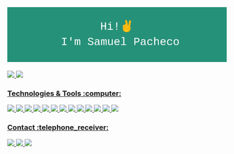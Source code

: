 
<div align="center">
  <img src="Hi!✌️_n_I'm_Samuel_Pacheco (1).png">
  <br>
  <br>
</div>

<div align="left"> 
<a href="https://github.com/Samuel0102">
 <img height="180em" src="https://github-readme-stats.vercel.app/api?username=Samuel0102&show_icons=true&theme=vue-dark&include_all_commits=true&count_private=true"/>
  <img height="180em" src="https://github-readme-stats.vercel.app/api/top-langs/?username=Samuel0102&layout=compact&langs_count=7&theme=vue-dark"/>
</div >

  <h3>Technologies & Tools :computer:</h3>

  <div align="left" width="125">
    <img src="https://img.shields.io/badge/PostgreSQL-316192?style=for-the-badge&logo=postgresql&logoColor=white">
    <img src="https://img.shields.io/badge/Sass-CC6699?style=for-the-badge&logo=sass&logoColor=white">
    <img src="https://img.shields.io/badge/Tailwind_CSS-38B2AC?style=for-the-badge&logo=tailwind-css&logoColor=white">
    <img src="https://img.shields.io/badge/Bootstrap-563D7C?style=for-the-badge&logo=bootstrap&logoColor=white">
    <img src="https://img.shields.io/badge/Flask-000000?style=for-the-badge&logo=flask&logoColor=white">
    <img src="https://img.shields.io/badge/Selenium-43B02A?style=for-the-badge&logo=Selenium&logoColor=white">
    <img src="https://img.shields.io/badge/Visual_Studio_Code-0078D4?style=for-the-badge&logo=visual%20studio%20code&logoColor=white">
    <img src="https://img.shields.io/badge/Python-3776AB?style=for-the-badge&logo=python&logoColor=white">
    <img src="https://img.shields.io/badge/JavaScript-323330?style=for-the-badge&logo=javascript&logoColor=F7DF1E">
    <img src="https://img.shields.io/badge/Notion-000000?style=for-the-badge&logo=notion&logoColor=white">
    <img src="https://img.shields.io/badge/Linux-FCC624?style=for-the-badge&logo=linux&logoColor=black">
    <img src="https://img.shields.io/badge/HTML5-E34F26?style=for-the-badge&logo=html5&logoColor=white">
    <img src="https://img.shields.io/badge/CSS3-1572B6?style=for-the-badge&logo=css3&logoColor=white">
  </div>
  
   <h3>Contact :telephone_receiver:</h3>
    <div>
      <a href="https://www.linkedin.com/in/samuel-pacheco-ferreira-025a54216/">
        <img src="https://img.shields.io/badge/LinkedIn-0077B5?style=for-the-badge&logo=linkedin&logoColor=white">
      </a>
      <a href="https://www.instagram.com/i_am_elmusa/">
        <img src="https://img.shields.io/badge/Instagram-E4405F?style=for-the-badge&logo=instagram&logoColor=white">
      </a>
      <a href="fsamuelpacheco@gmail.com">
        <img src="https://img.shields.io/badge/Gmail-D14836?style=for-the-badge&logo=gmail&logoColor=white">
       </a>
  </div>
